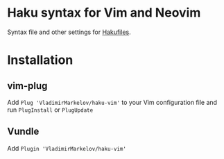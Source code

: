 # Haku syntax for Vim and Neovim

Syntax file and other settings for [Hakufiles](https://github.com/VladimirMarkelov/haku).

# Installation

## vim-plug

Add `Plug 'VladimirMarkelov/haku-vim'` to your Vim configuration file and run `PlugInstall` or `PlugUpdate`

## Vundle

Add `Plugin 'VladimirMarkelov/haku-vim'`

